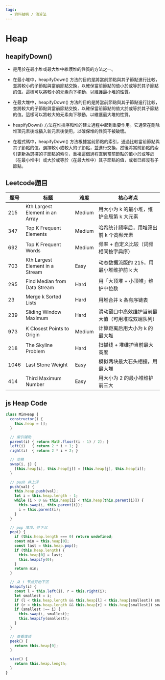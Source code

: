 ```yaml
---
tags:
  - 資料結構 / 演算法
---
```

# Heap 
## heapifyDown() 
* 是用於在最小堆或最大堆中維護堆的性質的方法之一。

* 在最小堆中，heapifyDown() 方法的目的是將當前節點與其子節點進行比較，並將較小的子節點與當前節點交換，以確保當前節點的值小於或等於其子節點的值。這樣可以將較小的元素向下移動，以維護最小堆的性質。

* 在最大堆中，heapifyDown() 方法的目的是將當前節點與其子節點進行比較，並將較大的子節點與當前節點交換，以確保當前節點的值大於或等於其子節點的值。這樣可以將較大的元素向下移動，以維護最大堆的性質。

* heapifyDown() 方法在堆排序和堆的建立過程中起到重要作用。它通常在刪除堆頂元素後或插入新元素後使用，以確保堆的性質不被破壞。

* 在程式碼中，heapifyDown() 方法根據當前節點的索引，通過比較當前節點與其子節點的值，選擇較小或較大的子節點，並進行交換，然後將當前節點的索引更新為選擇的子節點的索引，重複這個過程直到當前節點的值小於或等於（在最小堆中）或大於或等於（在最大堆中）其子節點的值，或者已經沒有子節點。

## Leetcode題目

| 题号   | 标题                              | 难度     | 核心考点                     |
| ---- | ------------------------------- | ------ | ------------------------ |
| 215  | Kth Largest Element in an Array | Medium | 用大小为 k 的最小堆，维护全局第 k 大元素  |
| 347  | Top K Frequent Elements         | Medium | 哈希统计频率后，用堆筛出前 k 个高频元素    |
| 692  | Top K Frequent Words            | Medium | 频率 + 自定义比较（词频相同按字典序）     |
| 703  | Kth Largest Element in a Stream | Easy   | 动态数据流版的 215，用最小堆维护前 k 大  |
| 295  | Find Median from Data Stream    | Hard   | 用「大顶堆 + 小顶堆」维护中位数        |
| 23   | Merge k Sorted Lists            | Hard   | 用堆合并 k 条有序链表             |
| 239  | Sliding Window Maximum          | Hard   | 滑动窗口中高效维护当前最大值（可用堆或双端队列） |
| 973  | K Closest Points to Origin      | Medium | 计算距离后用大小为 k 的最大堆         |
| 218  | The Skyline Problem             | Hard   | 扫描线 + 堆维护当前最大高度          |
| 1046 | Last Stone Weight               | Easy   | 模拟两块最大石头相撞，用最大堆          |
| 414  | Third Maximum Number            | Easy   | 用大小为 2 的最小堆维护前三大         |


## js Heap Code
```js
class MinHeap {
  constructor() {
    this.heap = [];
  }

  // 索引辅助
  parent(i) { return Math.floor((i - 1) / 2); }
  left(i)   { return 2 * i + 1; }
  right(i)  { return 2 * i + 2; }

  // 交换
  swap(i, j) {
    [this.heap[i], this.heap[j]] = [this.heap[j], this.heap[i]];
  }

  // push 并上浮
  push(val) {
    this.heap.push(val);
    let i = this.heap.length - 1;
    while (i > 0 && this.heap[i] < this.heap[this.parent(i)]) {
      this.swap(i, this.parent(i));
      i = this.parent(i);
    }
  }

  // pop 堆顶，并下沉
  pop() {
    if (this.heap.length === 0) return undefined;
    const min = this.heap[0];
    const last = this.heap.pop();
    if (this.heap.length) {
      this.heap[0] = last;
      this.heapify(0);
    }
    return min;
  }

  // 从 i 节点开始下沉
  heapify(i) {
    const l = this.left(i), r = this.right(i);
    let smallest = i;
    if (l < this.heap.length && this.heap[l] < this.heap[smallest]) smallest = l;
    if (r < this.heap.length && this.heap[r] < this.heap[smallest]) smallest = r;
    if (smallest !== i) {
      this.swap(i, smallest);
      this.heapify(smallest);
    }
  }

  // 查看堆顶
  peek() {
    return this.heap[0];
  }

  size() {
    return this.heap.length;
  }
}

```